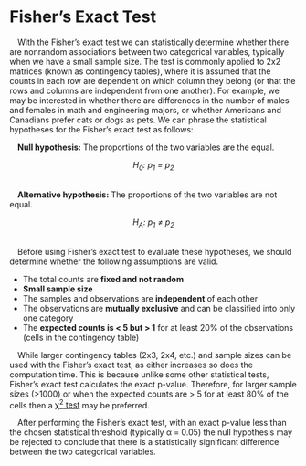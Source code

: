 
# Fisher’s Exact Test

 With the Fisher’s exact test we can statistically determine whether
there are nonrandom associations between two categorical variables,
typically when we have a small sample size. The test is commonly applied
to 2x2 matrices (known as contingency tables), where it is assumed that
the counts in each row are dependent on which column they belong (or
that the rows and columns are independent from one another). For
example, we may be interested in whether there are differences in the
number of males and females in math and engineering majors, or whether
Americans and Canadians prefer cats or dogs as pets. We can phrase the
statistical hypotheses for the Fisher’s exact test as follows:

 **Null hypothesis:** The proportions of the two variables are the
equal.
<center>
<i>H<sub>0</sub>: p<sub>1</sub> = p<sub>2</sub></i>
</center>

<br>

 <b>Alternative hypothesis:</b> The proportions of the two variables are
not equal. <br>
<center>
<i>H<sub>A</sub>: p<sub>1</sub> ≠ p<sub>2</sub></i>
</center>

<br>

 Before using Fisher’s exact test to evaluate these hypotheses, we
should determine whether the following assumptions are valid.

-   The total counts are **fixed and not random**
-   **Small sample size**
-   The samples and observations are **independent** of each other
-   The observations are **mutually exclusive** and can be classified
    into only one category
-   The **expected counts is &lt; 5 but &gt; 1** for at least 20% of the
    observations (cells in the contingency table)

 While larger contingency tables (2x3, 2x4, etc.) and sample sizes can
be used with the Fisher’s exact test, as either increases so does the
computation time. This is because unlike some other statistical tests,
Fisher’s exact test calculates the exact p-value. Therefore, for larger
sample sizes (&gt;1000) or when the expected counts are &gt; 5 for at
least 80% of the cells then a [χ<sup>2</sup>
test](https://tylerbg.github.io/DLC_statical_guides/docs/Info/chi-sq-test)
may be preferred.

 After performing the Fisher’s exact test, with an exact p-value less
than the chosen statistical threshold (typically α = 0.05) the null
hypothesis may be rejected to conclude that there is a statistically
significant difference between the two categorical variables.
